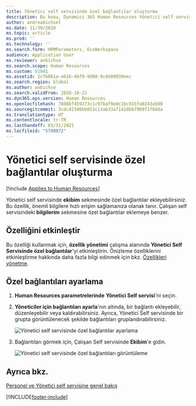```yaml
---
title: Yönetici self servisinde özel bağlantılar oluşturma
description: Bu konu, Dynamics 365 Human Resources Yönetici self servisinde özel bağlantıların nasıl oluşturulacağını açıklamaktadır.
author: andreabichsel
ms.date: 11/30/2020
ms.topic: article
ms.prod: ''
ms.technology: ''
ms.search.form: HRMParameters, EssWorkspace
audience: Application User
ms.reviewer: anbichse
ms.search.scope: Human Resources
ms.custom: 51941
ms.assetid: 2cfb061a-a616-4bf9-9d98-9cde00039eec
ms.search.region: Global
ms.author: anbichse
ms.search.validFrom: 2020-10-21
ms.dyn365.ops.version: Human Resources
ms.openlocfilehash: 7088bf459373c1c97baf9e8c1bc915fa0243a500
ms.sourcegitcommit: 3cdc42346bb653c13ab33a7142dbb7969f1f6dda
ms.translationtype: HT
ms.contentlocale: tr-TR
ms.lasthandoff: 03/31/2021
ms.locfileid: "5790872"
---
```

# <a name="create-custom-links-in-manager-self-service"></a>Yönetici self servisinde özel bağlantılar oluşturma

[!include [Applies to Human Resources](../includes/applies-to-hr.md)]

Yönetici self servisinde **ekibim** sekmesinde özel bağlantılar ekleyebilirsiniz. Bu özellik, önemli bilgilere hızlı erişim sağlamanıza olanak tanır. Çalışan self servisindeki **bilgilerim** sekmesine özel bağlantılar eklemeye benzer.

## <a name="enable-the--feature"></a>Özelliğini etkinleştir

Bu özelliği kullanmak için, **özellik yönetimi** çalışma alanında **Yönetici Self Servisinde özel bağlantılar**'yi etkinleştirin. Önizleme özelliklerini etkinleştirme hakkında daha fazla bilgi edinmek için bkz. [Özellikleri yönetme](hr-admin-manage-features.md).

## <a name="set-up-custom-links"></a>Özel bağlantıları ayarlama

1. **Human Resources parametrelerinde** **Yönetici Self servisi**'ni seçin.

2. **Yöneticiler için bağlantıları ayarla**'nın altında, bir bağlantı ekleyebilir, düzenleyebilir veya kaldırabilirsiniz. Ayrıca, Yönetici Self servisinde bir grupta görüntülenecek şekilde bağlantıları gruplandırabilirsiniz.

   ![Yönetici self servisinde özel bağlantılar ayarlama](./media/hr-employee-manager-self-service-custom-links-setup.png)

3. Bağlantıları görmek için, Çalışan Self servisinde **Ekibim**'e gidin.

   ![Yönetici self servisinde özel bağlantıları görüntüleme](./media/hr-employee-manager-self-service-custom-links-view.png)

## <a name="see-also"></a>Ayrıca bkz.

[Personel ve Yönetici self servisine genel bakış](hr-employee-manager-self-service-overview.md)


[!INCLUDE[footer-include](../includes/footer-banner.md)]